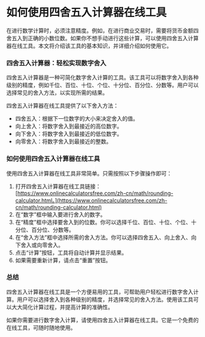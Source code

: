 如何使用四舍五入计算器在线工具
===============

在进行数学计算时，必须注意精度。例如，在进行商业交易时，需要将货币金额四舍五入到正确的小数位数。如果你不想手动进行这些计算，可以使用四舍五入计算器在线工具。本文将介绍该工具的基本知识，并详细介绍如何使用它。

### 四舍五入计算器：轻松实现数字舍入

四舍五入计算器是一种可简化数字舍入计算的工具。该工具可以将数字舍入到各种级别的精度，例如千位、百位、十位、个位、十分位、百分位、分数等。用户可以选择常见的舍入方法，以实现所需的结果。

四舍五入计算器在线工具提供了以下舍入方法：

- 四舍五入：根据下一位数字的大小来决定舍入的值。
- 向上舍入：将数字舍入到最接近的高位数字。
- 向下舍入：将数字舍入到最接近的低位数字。
- 向零舍入：将数字舍入到最接近的整数。

### 如何使用四舍五入计算器在线工具

使用四舍五入计算器在线工具非常简单。只需按照以下步骤操作即可：

1. 打开四舍五入计算器在线工具链接：[https://www.onlinecalculatorsfree.com/zh-cn/math/rounding-calculator.html。](https://www.onlinecalculatorsfree.com/zh-cn/math/rounding-calculator.html)
2. 在“数字”框中输入要进行舍入的数字。
3. 在“精度”框中选择要舍入到的位数。你可以选择千位、百位、十位、个位、十分位、百分位、分数等。
4. 在“舍入方法”框中选择所需的舍入方法。你可以选择四舍五入、向上舍入、向下舍入或向零舍入。
5. 点击“计算”按钮，工具将自动计算并显示结果。
6. 如果需要重新计算，请点击“重置”按钮。

### 总结

四舍五入计算器在线工具是一个方便易用的工具，可帮助用户轻松进行数字舍入计算。用户可以选择舍入到各种级别的精度，并选择常见的舍入方法。使用该工具可以大大简化计算过程，并提高计算的准确性。

如果你需要进行数字舍入计算，请使用四舍五入计算器在线工具。它是一个免费的在线工具，可随时随地使用。